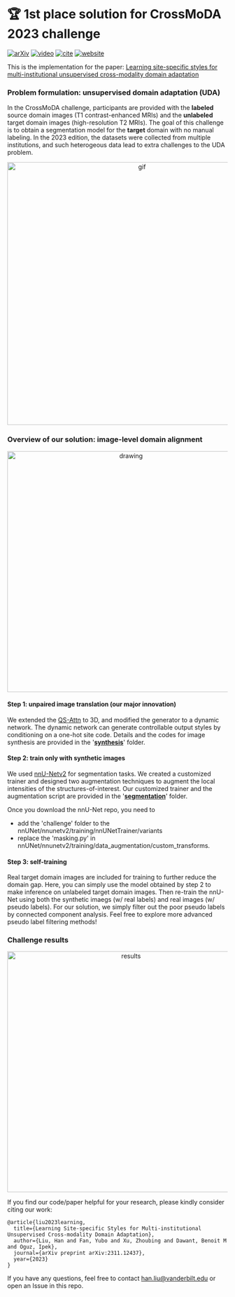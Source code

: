 # :trophy: 1st place solution for CrossMoDA 2023 challenge  
 [![arXiv](https://img.shields.io/badge/arXiv-2311.12437-blue)]([https://arxiv.org/abs/2203.08483](https://arxiv.org/pdf/2311.12437.pdf)) [![video](https://img.shields.io/badge/video-Workshop-red)](xx) [![cite](https://img.shields.io/badge/cite-BibTex-yellow)]([](https://scholar.googleusercontent.com/scholar.bib?q=info:9zj1AnVBBtUJ:scholar.google.com/&output=citation&scisdr=ClExUpxMEK2Z_AvZk6o:AFWwaeYAAAAAZZ3fi6pJgXOulOYxyYEV66GqNAM&scisig=AFWwaeYAAAAAZZ3fi-guUbVecsV1zrygH7CdJjE&scisf=4&ct=citation&cd=-1&hl=en)) [![website](https://img.shields.io/badge/Challenge%20website-50d13d)](https://www.synapse.org/#!Synapse:syn51236108/wiki/621615)
 
This is the implementation for the paper:
[Learning site-specific styles for multi-institutional unsupervised cross-modality domain adaptation](https://arxiv.org/pdf/2311.12437.pdf)

### Problem formulation: unsupervised domain adaptation (UDA)
In the CrossMoDA challenge, participants are provided with the **labeled** source domain images (T1 contrast-enhanced MRIs) and the **unlabeled** target domain images (high-resolution T2 MRIs). The goal of this challenge is to obtain a segmentation model for the **target** domain with no manual labeling. In the 2023 edition, the datasets were collected from multiple institutions, and such heterogeous data lead to extra challenges to the UDA problem.

<p align="center"><img src="https://github.com/han-liu/crossmoda2023/blob/main/figs/vandy365_gif1.gif" alt="gif" width="600"/></p>

### Overview of our solution: image-level domain alignment
<p align="center"><img src="https://github.com/han-liu/crossmoda2023/blob/main/figs/vandy365_fig1.png" alt="drawing" width="550"/></p>

#### Step 1: unpaired image translation (our major innovation)
We extended the [QS-Attn](https://github.com/sapphire497/query-selected-attention) to 3D, and modified the generator to a dynamic network. The dynamic network can generate controllable output styles by conditioning on a one-hot site code. Details and the codes for image synthesis are provided in the '[**synthesis**](https://github.com/han-liu/crossmoda2023/tree/main/synthesis)' folder.
#### Step 2: train only with synthetic images
We used [nnU-Netv2](https://github.com/MIC-DKFZ/nnUNet) for segmentation tasks. 
We created a customized trainer and designed two augmentation techniques to augment the local intensities of the structures-of-interest. Our customized trainer and the augmentation script are provided in the '[**segmentation**](https://github.com/han-liu/crossmoda2023/tree/main/segmentation)' folder. 

Once you download the nnU-Net repo, you need to
- add the 'challenge' folder to the nnUNet/nnunetv2/training/nnUNetTrainer/variants
- replace the 'masking.py' in nnUNet/nnunetv2/training/data_augmentation/custom_transforms.

#### Step 3: self-training
Real target domain images are included for training to further reduce the domain gap. Here, you can simply use the model obtained by step 2 to make inference on unlabeled target domain images. Then re-train the nnU-Net using both the synthetic imaegs (w/ real labels) and real images (w/ pseudo labels). For our solution, we simply filter out the poor pseudo labels by connected component analysis. Feel free to explore more advanced pseudo label filtering methods!

### Challenge results
<p align="center"><img src="https://github.com/han-liu/crossmoda2023/blob/main/figs/vandy365_fig3.png" alt="results" width="550"/></p>


If you find our code/paper helpful for your research, please kindly consider citing our work:
```
@article{liu2023learning,
  title={Learning Site-specific Styles for Multi-institutional Unsupervised Cross-modality Domain Adaptation},
  author={Liu, Han and Fan, Yubo and Xu, Zhoubing and Dawant, Benoit M and Oguz, Ipek},
  journal={arXiv preprint arXiv:2311.12437},
  year={2023}
}
```
If you have any questions, feel free to contact han.liu@vanderbilt.edu or open an Issue in this repo. 
